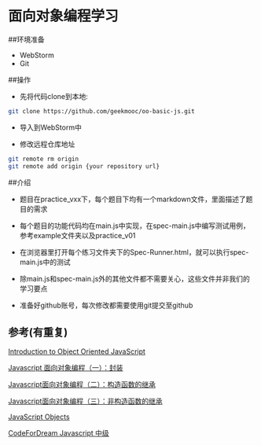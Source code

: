 # 面向对象编程学习

##环境准备

* WebStorm
* Git

##操作

*   先将代码clone到本地:

```bash
git clone https://github.com/geekmooc/oo-basic-js.git
```

*   导入到WebStorm中

*   修改远程仓库地址

```bash
git remote rm origin
git remote add origin {your repository url}
```


##介绍

*   题目在practice_vxx下，每个题目下均有一个markdown文件，里面描述了题目的需求

*   每个题目的功能代码均在main.js中实现，在spec-main.js中编写测试用例，参考example文件夹以及practice_v01

*   在浏览器里打开每个练习文件夹下的Spec-Runner.html，就可以执行spec-main.js中的测试

*   除main.js和spec-main.js外的其他文件都不需要关心，这些文件并非我们的学习要点

*   准备好github账号，每次修改都需要使用git提交至github


##  参考(有重复)

[Introduction to Object Oriented JavaScript](https://developer.mozilla.org/en-US/docs/Web/JavaScript/Introduction_to_Object-Oriented_JavaScript)



[Javascript 面向对象编程（一）：封装](http://www.ruanyifeng.com/blog/2010/05/object-oriented_javascript_encapsulation.html)

[Javascript面向对象编程（二）：构造函数的继承](http://www.ruanyifeng.com/blog/2010/05/object-oriented_javascript_inheritance.html)

[Javascript面向对象编程（三）：非构造函数的继承](http://www.ruanyifeng.com/blog/2010/05/object-oriented_javascript_inheritance_continued.html)



[JavaScript Objects](http://www.w3schools.com/js/js_object_definition.asp)



[CodeForDream Javascript 中级](http://www.codefordream.com/courses/js_intermediate/sections)
